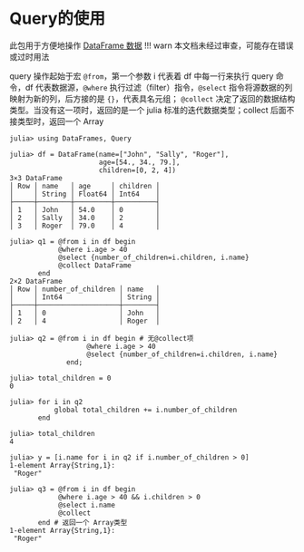 # Query的使用
此包用于方便地操作 [DataFrame 数据](dataframes.md)
!!! warn
	本文档未经过审查，可能存在错误或过时用法

query 操作起始于宏 `@from`，第一个参数 i 代表着 df 中每一行来执行 query 命令，df 代表数据源，`@where` 执行过滤（filter）指令，`@select` 指令将源数据的列映射为新的列，后方接的是 `{}`，代表具名元组；
`@collect` 决定了返回的数据结构类型。当没有这一项时，返回的是一个 julia 标准的迭代数据类型；collect 后面不接类型时，返回一个 Array
```julia-repl
julia> using DataFrames, Query

julia> df = DataFrame(name=["John", "Sally", "Roger"],
                      age=[54., 34., 79.],
                      children=[0, 2, 4])
3×3 DataFrame
│ Row │ name   │ age     │ children │
│     │ String │ Float64 │ Int64    │
├─────┼────────┼─────────┼──────────┤
│ 1   │ John   │ 54.0    │ 0        │
│ 2   │ Sally  │ 34.0    │ 2        │
│ 3   │ Roger  │ 79.0    │ 4        │

julia> q1 = @from i in df begin
            @where i.age > 40
            @select {number_of_children=i.children, i.name}
            @collect DataFrame
       end
2×2 DataFrame
│ Row │ number_of_children │ name   │
│     │ Int64              │ String │
├─────┼────────────────────┼────────┤
│ 1   │ 0                  │ John   │
│ 2   │ 4                  │ Roger  │

julia> q2 = @from i in df begin # 无@collect项
                   @where i.age > 40
                   @select {number_of_children=i.children, i.name}
              end;

julia> total_children = 0
0

julia> for i in q2
           global total_children += i.number_of_children
       end

julia> total_children
4

julia> y = [i.name for i in q2 if i.number_of_children > 0]
1-element Array{String,1}:
 "Roger"

julia> q3 = @from i in df begin
            @where i.age > 40 && i.children > 0
            @select i.name
            @collect
       end # 返回一个 Array类型
1-element Array{String,1}:
 "Roger"
```

[^1]: https://github.com/noob-data-analaysis/data-analysis/blob/master/%5B%E6%95%B0%E6%8D%AE%E8%8E%B7%E5%BE%97DataFrames%5D%40Andy.Yang/DataFrames.md
